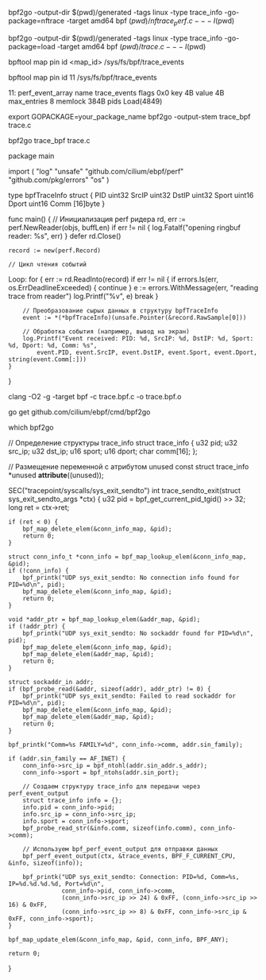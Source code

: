 bpf2go -output-dir $(pwd)/generated -tags linux -type trace_info -go-package=nftrace -target amd64 bpf $(pwd)/nftrace_perf.c -- -I$(pwd)

bpf2go -output-dir $(pwd)/generated -tags linux -type trace_info -go-package=load -target amd64 bpf $(pwd)/trace.c -- -I$(pwd)


bpftool map pin id <map_id> /sys/fs/bpf/trace_events

bpftool map pin id 11 /sys/fs/bpf/trace_events


11: perf_event_array  name trace_events  flags 0x0
        key 4B  value 4B  max_entries 8  memlock 384B
        pids Load(4849)


export GOPACKAGE=your_package_name
bpf2go -output-stem trace_bpf trace.c

bpf2go trace_bpf trace.c


package main

import (
    "log"
    "unsafe"
    "github.com/cilium/ebpf/perf"
    "github.com/pkg/errors"
    "os"
)

type bpfTraceInfo struct {
    PID    uint32
    SrcIP  uint32
    DstIP  uint32
    Sport  uint16
    Dport  uint16
    Comm   [16]byte
}

func main() {
    // Инициализация perf ридера
    rd, err := perf.NewReader(objs, buffLen)
    if err != nil {
        log.Fatalf("opening ringbuf reader: %s", err)
    }
    defer rd.Close()

    record := new(perf.Record)

    // Цикл чтения событий
Loop:
    for {
        err := rd.ReadInto(record)
        if err != nil {
            if errors.Is(err, os.ErrDeadlineExceeded) {
                continue
            }
            e := errors.WithMessage(err, "reading trace from reader")
            log.Printf("%v", e)
            break
        }

        // Преобразование сырых данных в структуру bpfTraceInfo
        event := *(*bpfTraceInfo)(unsafe.Pointer(&record.RawSample[0]))

        // Обработка события (например, вывод на экран)
        log.Printf("Event received: PID: %d, SrcIP: %d, DstIP: %d, Sport: %d, Dport: %d, Comm: %s",
            event.PID, event.SrcIP, event.DstIP, event.Sport, event.Dport, string(event.Comm[:]))
    }
}






clang -O2 -g -target bpf -c trace.bpf.c -o trace.bpf.o

go get github.com/cilium/ebpf/cmd/bpf2go

which bpf2go


// Определение структуры trace_info
struct trace_info {
    u32 pid;
    u32 src_ip;
    u32 dst_ip;
    u16 sport;
    u16 dport;
    char comm[16];
};

// Размещение переменной с атрибутом unused
const struct trace_info *unused __attribute__((unused));

SEC("tracepoint/syscalls/sys_exit_sendto")
int trace_sendto_exit(struct sys_exit_sendto_args *ctx) {
    u32 pid = bpf_get_current_pid_tgid() >> 32;
    long ret = ctx->ret;

    if (ret < 0) {
        bpf_map_delete_elem(&conn_info_map, &pid);
        return 0;
    }

    struct conn_info_t *conn_info = bpf_map_lookup_elem(&conn_info_map, &pid);
    if (!conn_info) {
        bpf_printk("UDP sys_exit_sendto: No connection info found for PID=%d\n", pid);
        bpf_map_delete_elem(&conn_info_map, &pid);
        return 0;
    }

    void *addr_ptr = bpf_map_lookup_elem(&addr_map, &pid);
    if (!addr_ptr) {
        bpf_printk("UDP sys_exit_sendto: No sockaddr found for PID=%d\n", pid);
        bpf_map_delete_elem(&conn_info_map, &pid);
        bpf_map_delete_elem(&addr_map, &pid);  
        return 0;
    }

    struct sockaddr_in addr;
    if (bpf_probe_read(&addr, sizeof(addr), addr_ptr) != 0) {
        bpf_printk("UDP sys_exit_sendto: Failed to read sockaddr for PID=%d\n", pid);
        bpf_map_delete_elem(&conn_info_map, &pid);
        bpf_map_delete_elem(&addr_map, &pid);  
        return 0;
    }

    bpf_printk("Comm=%s FAMILY=%d", conn_info->comm, addr.sin_family);

    if (addr.sin_family == AF_INET) {
        conn_info->src_ip = bpf_ntohl(addr.sin_addr.s_addr);
        conn_info->sport = bpf_ntohs(addr.sin_port);

        // Создаем структуру trace_info для передачи через perf_event_output
        struct trace_info info = {};
        info.pid = conn_info->pid;
        info.src_ip = conn_info->src_ip;
        info.sport = conn_info->sport;
        bpf_probe_read_str(&info.comm, sizeof(info.comm), conn_info->comm);

        // Используем bpf_perf_event_output для отправки данных
        bpf_perf_event_output(ctx, &trace_events, BPF_F_CURRENT_CPU, &info, sizeof(info));

        bpf_printk("UDP sys_exit_sendto: Connection: PID=%d, Comm=%s, IP=%d.%d.%d.%d, Port=%d\n",
                   conn_info->pid, conn_info->comm,
                   (conn_info->src_ip >> 24) & 0xFF, (conn_info->src_ip >> 16) & 0xFF,
                   (conn_info->src_ip >> 8) & 0xFF, conn_info->src_ip & 0xFF, conn_info->sport);
    }

    bpf_map_update_elem(&conn_info_map, &pid, conn_info, BPF_ANY);

    return 0;
}
